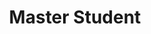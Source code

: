 ---
layout: person
name: "Haikun Huang"
image: "/assets/people/huanghaikun.jpg" 
title: "Master Student"
category: "Student"
links:
  - link: "haikunhuang@smail.nju.edu.cn" 
    icon: "email"
---